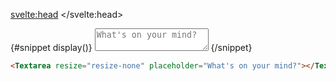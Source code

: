 <script>
  import Textarea from '$lib/textarea/textarea.svelte';
	import Mdsvex from '$lib/highlight/mdsvex.svelte';
</script>

<svelte:head>
	<title>Svelte Components - Textarea</title>
	<meta name="description" content="Svelte-Components" />
</svelte:head>

<Mdsvex title="Textarea" url="https://github.com/Zalcherei/svelte-components/tree/main/src/lib/textarea">
{#snippet display()}
<Textarea resize="resize-none" placeholder="What's on your mind?"></Textarea>
{/snippet}

```html
<Textarea resize="resize-none" placeholder="What's on your mind?"></Textarea>
```
</Mdsvex>
